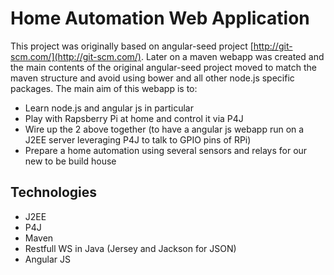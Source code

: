# Home Automation Web Application

This project was originally based on angular-seed project [http://git-scm.com/](http://git-scm.com/). Later on a maven webapp was created and the main contents of the original angular-seed project moved to match the maven structure and avoid using bower and all other node.js specific packages. The main aim of this webapp is to:

* Learn node.js and angular js in particular
* Play with Rapsberry Pi at home and control it via P4J
* Wire up the 2 above together (to have a angular js webapp run on a J2EE server leveraging P4J to talk to GPIO pins of RPi)
* Prepare a home automation using several sensors and relays for our new to be build house

## Technologies

* J2EE
* P4J
* Maven
* Restfull WS in Java (Jersey and Jackson for JSON)
* Angular JS
